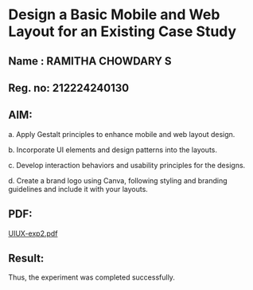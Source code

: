 # Design a Basic Mobile and Web Layout for an Existing Case Study

## Name : RAMITHA CHOWDARY S
## Reg. no: 212224240130

## AIM:

a. Apply Gestalt principles to enhance mobile and web layout design.

b. Incorporate UI elements and design patterns into the layouts.

c. Develop interaction behaviors and usability principles for the designs.

d. Create a brand logo using Canva, following styling and branding guidelines and include it with your layouts.

## PDF:

[UIUX-exp2.pdf](https://github.com/user-attachments/files/20514498/UIUX-exp2.pdf)



## Result:
Thus, the experiment was completed successfully.
